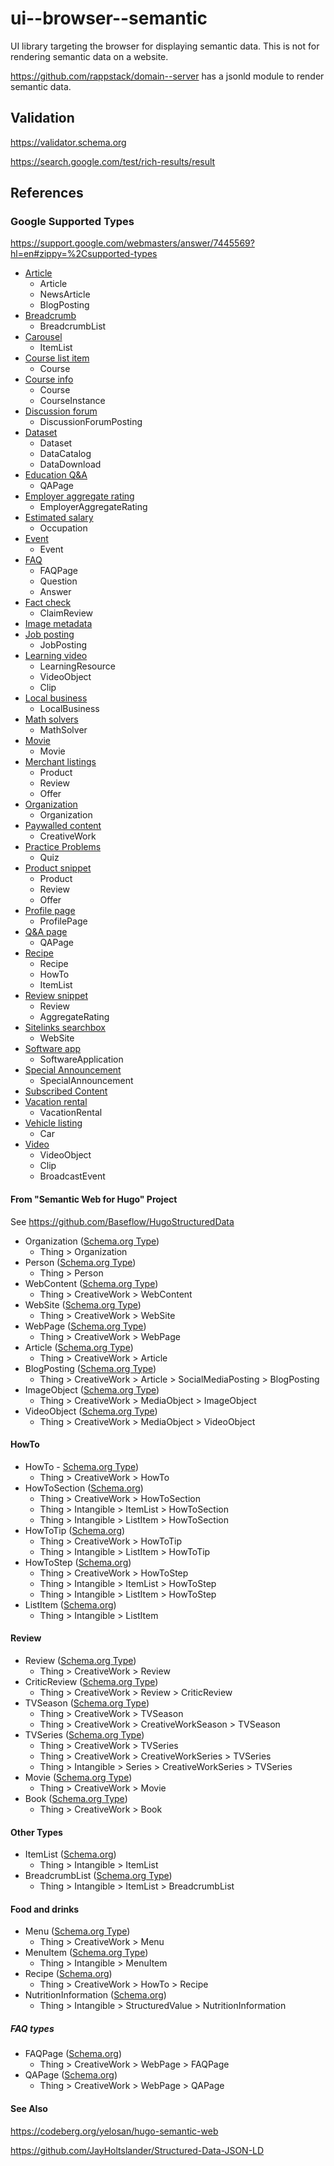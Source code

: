 # ui--browser--semantic

UI library targeting the browser for displaying semantic data. This is not for rendering semantic data on a website.

https://github.com/rappstack/domain--server has a jsonld module to render semantic data.

## Validation

https://validator.schema.org

https://search.google.com/test/rich-results/result

## References

### Google Supported Types

https://support.google.com/webmasters/answer/7445569?hl=en#zippy=%2Csupported-types

- [Article](https://developers.google.com/search/docs/appearance/structured-data/article)
  - Article
  - NewsArticle
  - BlogPosting
- [Breadcrumb](https://developers.google.com/search/docs/appearance/structured-data/breadcrumb)
  - BreadcrumbList
- [Carousel](https://developers.google.com/search/docs/appearance/structured-data/carousel)
  - ItemList
- [Course list item](https://developers.google.com/search/docs/appearance/structured-data/course)
  - Course
- [Course info](https://developers.google.com/search/docs/appearance/structured-data/course-info)
  - Course
  - CourseInstance
- [Discussion forum](https://developers.google.com/search/docs/appearance/structured-data/discussion-forum)
  - DiscussionForumPosting
- [Dataset](https://developers.google.com/search/docs/appearance/structured-data/dataset)
  - Dataset
  - DataCatalog
  - DataDownload
- [Education Q&A](https://developers.google.com/search/docs/appearance/structured-data/qapage)
  - QAPage
- [Employer aggregate rating](https://developers.google.com/search/docs/appearance/structured-data/employer-rating)
  - EmployerAggregateRating
- [Estimated salary](https://developers.google.com/search/docs/appearance/structured-data/estimated-salary)
  - Occupation
- [Event](https://developers.google.com/search/docs/appearance/structured-data/event)
  - Event
- [FAQ](https://developers.google.com/search/docs/appearance/structured-data/faqpage)
  - FAQPage
  - Question
  - Answer
- [Fact check](https://developers.google.com/search/docs/appearance/structured-data/factcheck)
  - ClaimReview
- [Image metadata](https://developers.google.com/search/docs/appearance/structured-data/image-license-metadata)
- [Job posting](https://developers.google.com/search/docs/appearance/structured-data/job-posting)
  - JobPosting
- [Learning video](https://developers.google.com/search/docs/appearance/structured-data/learning-video)
  - LearningResource
  - VideoObject
  - Clip
- [Local business](https://developers.google.com/search/docs/appearance/structured-data/local-business)
  - LocalBusiness
- [Math solvers](https://developers.google.com/search/docs/appearance/structured-data/math-solvers)
  - MathSolver
- [Movie](https://developers.google.com/search/docs/appearance/structured-data/movie)
  - Movie
- [Merchant listings](https://developers.google.com/search/docs/appearance/structured-data/product#merchant-listing_product)
  - Product
  - Review
  - Offer
- [Organization](https://developers.google.com/search/docs/appearance/structured-data/organization)
  - Organization
- [Paywalled content](https://developers.google.com/search/docs/appearance/structured-data/paywalled-content)
  - CreativeWork
- [Practice Problems](https://developers.google.com/search/docs/appearance/structured-data/practice-probl5ems)
  - Quiz
- [Product snippet](https://developers.google.com/search/docs/appearance/structured-data/product)
  - Product
  - Review
  - Offer
- [Profile page](https://developers.google.com/search/docs/appearance/structured-data/profile-page)
  - ProfilePage
- [Q&A page](https://developers.google.com/search/docs/appearance/structured-data/qapage)
  - QAPage
- [Recipe](https://developers.google.com/search/docs/appearance/structured-data/recipe)
  - Recipe
  - HowTo
  - ItemList
- [Review snippet](https://developers.google.com/search/docs/appearance/structured-data/review-snippet)
  - Review
  - AggregateRating
- [Sitelinks searchbox](https://developers.google.com/search/docs/appearance/structured-data/sitelinks-searchbox)
  - WebSite
- [Software app](https://developers.google.com/search/docs/appearance/structured-data/software-app)
  - SoftwareApplication
- [Special Announcement](https://developers.google.com/search/docs/appearance/structured-data/special-announcements)
  - SpecialAnnouncement
- [Subscribed Content](https://support.google.com/news/publisher-center/answer/13062093)
- [Vacation rental](https://developers.google.com/search/docs/appearance/structured-data/vacation-rental)
  - VacationRental
- [Vehicle listing](https://developers.google.com/search/docs/appearance/structured-data/vehicle-listing)
  - Car
- [Video](https://developers.google.com/search/docs/appearance/structured-data/video)
  - VideoObject
  - Clip
  - BroadcastEvent 

#### From "Semantic Web for Hugo" Project

See https://github.com/Baseflow/HugoStructuredData

- Organization ([Schema.org Type](https://schema.org/Organization))
  - Thing > Organization
- Person ([Schema.org Type](https://schema.org/Person))
  - Thing > Person
- WebContent ([Schema.org Type](https://schema.org/WebContent))
  - Thing > CreativeWork > WebContent
- WebSite ([Schema.org Type](https://schema.org/WebSite))
  - Thing > CreativeWork > WebSite
- WebPage ([Schema.org Type](https://schema.org/WebPage))
  - Thing > CreativeWork > WebPage
- Article ([Schema.org Type](https://schema.org/Article))
  - Thing > CreativeWork > Article
- BlogPosting ([Schema.org Type](https://schema.org/BlogPosting))
  - Thing > CreativeWork > Article > SocialMediaPosting > BlogPosting
- ImageObject ([Schema.org Type](https://schema.org/ImageObject))
  - Thing > CreativeWork > MediaObject > ImageObject
- VideoObject ([Schema.org Type](https://schema.org/VideoObject))
  - Thing > CreativeWork > MediaObject > VideoObject

#### HowTo

- HowTo - [Schema.org Type](https://schema.org/HowTo))
  - Thing > CreativeWork > HowTo
- HowToSection ([Schema.org](https://schema.org/HowToSection))
  - Thing > CreativeWork > HowToSection
  - Thing > Intangible > ItemList > HowToSection
  - Thing > Intangible > ListItem > HowToSection
- HowToTip ([Schema.org](https://schema.org/HowToTip))
  - Thing > CreativeWork > HowToTip
  - Thing > Intangible > ListItem > HowToTip
- HowToStep ([Schema.org](https://schema.org/HowToStep))
  - Thing > CreativeWork > HowToStep
  - Thing > Intangible > ItemList > HowToStep
  - Thing > Intangible > ListItem > HowToStep
- ListItem ([Schema.org](https://schema.org/ListItem))
  - Thing > Intangible > ListItem

#### Review

- Review ([Schema.org Type](https://schema.org/Review))
  - Thing > CreativeWork > Review
- CriticReview ([Schema.org Type](https://schema.org/CriticReview))
  - Thing > CreativeWork > Review > CriticReview
- TVSeason ([Schema.org Type](https://schema.org/TVSeason))
  - Thing > CreativeWork > TVSeason
  - Thing > CreativeWork > CreativeWorkSeason > TVSeason
- TVSeries ([Schema.org Type](https://schema.org/TVSeries))
  - Thing > CreativeWork > TVSeries
  - Thing > CreativeWork > CreativeWorkSeries > TVSeries
  - Thing > Intangible > Series > CreativeWorkSeries > TVSeries
- Movie ([Schema.org Type](https://schema.org/Movie))
  - Thing > CreativeWork > Movie
- Book ([Schema.org Type](https://schema.org/Book))
  - Thing > CreativeWork > Book

#### Other Types

- ItemList ([Schema.org](https://schema.org/ItemList))
  - Thing > Intangible > ItemList
- BreadcrumbList ([Schema.org Type](https://schema.org/BreadcrumbList))
  - Thing > Intangible > ItemList > BreadcrumbList


#### Food and drinks

- Menu ([Schema.org Type](https://schema.org/Menu))
  - Thing > CreativeWork > Menu
- MenuItem ([Schema.org Type](https://schema.org/MenuItem))
  - Thing > Intangible > MenuItem
- Recipe ([Schema.org](https://schema.org/Recipe))
  - Thing > CreativeWork > HowTo > Recipe
- NutritionInformation  ([Schema.org](https://schema.org/NutritionInformation))
  - Thing > Intangible > StructuredValue > NutritionInformation

##### FAQ types

- FAQPage ([Schema.org](https://schema.org/FAQPage))
  - Thing > CreativeWork > WebPage > FAQPage
- QAPage ([Schema.org](https://schema.org/QAPage))
  - Thing > CreativeWork > WebPage > QAPage

#### See Also

https://codeberg.org/yelosan/hugo-semantic-web

https://github.com/JayHoltslander/Structured-Data-JSON-LD
